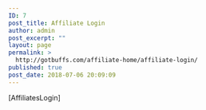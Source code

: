 ```yaml
---
ID: 7
post_title: Affiliate Login
author: admin
post_excerpt: ""
layout: page
permalink: >
  http://gotbuffs.com/affiliate-home/affiliate-login/
published: true
post_date: 2018-07-06 20:09:09
---
```

[AffiliatesLogin]